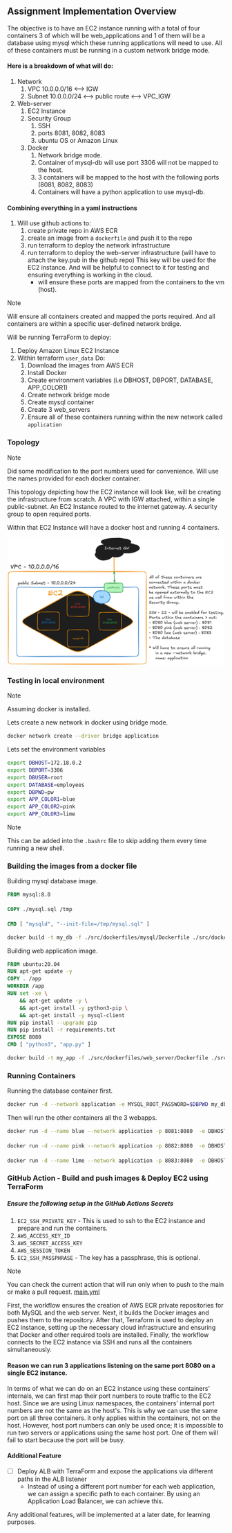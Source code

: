 ## Assignment Implementation Overview
The objective is to have an EC2 instance running with a total of four containers 3 of which will be web_applications and 1 of them will be a database using mysql which these running applications will need to use. All of these containers must be running in a custom network bridge mode.
#### Here is a breakdown of what will do:
1. Network
	1. VPC 10.0.0.0/16 <--> IGW
	2. Subnet 10.0.0.0/24 <--> public route <--> VPC_IGW
2. Web-server
	1. EC2 Instance
	2. Security Group
		1. SSH
		2. ports 8081, 8082, 8083
		3. ubuntu OS or Amazon Linux
	3. Docker
		1. Network bridge mode.
		2. Container of mysql-db will use port 3306 will not be mapped to the host.
		3. 3 containers will be mapped to the host with the following ports (8081, 8082, 8083)
		4. Containers will have a python application to use mysql-db.

#### Combining everything in a yaml instructions
1. Will use github actions to:
	1. create private repo in AWS ECR
	2. create an image from a `dockerfile` and push it to the repo
	3. run terraform to deploy the network infrastructure
	4. run terraform to deploy the web-server infrastructure (will have to attach the key.pub in the github repo) This key will be used for the EC2 instance. And will be helpful to connect to it for testing and ensuring everything is working in the cloud.
		-  will ensure these ports are mapped from the containers to the vm (host).

>[!NOTE]
>Will ensure all containers created and mapped the ports required. And all containers are within a specific user-defined network brdige.

Will be running TerraForm to deploy:
1. Deploy Amazon Linux EC2 Instance
2. Within terraform `user_data` Do:
	1. Download the images from AWS ECR
	2. Install Docker
	3. Create environment variables (i.e DBHOST, DBPORT, DATABASE, APP_COLOR1)
	4. Create network bridge mode
	5. Create mysql container
	6. Create 3 web_servers
	7. Ensure all of these containers running within the new network called `application`
### Topology

>[!NOTE]
>Did some modification to the port numbers used for convenience. Will use the names provided for each docker container.

This topology depicting how the EC2 instance will look like, will be creating the infrastructure from scratch. A VPC with IGW attached, within a single public-subnet. An EC2 Instance routed to the internet gateway. A security group to open required ports.

Within that EC2 Instance will have a docker host and running 4 containers.

![](./screenshots/Pasted%20image%2020250130153001.png)
### Testing in local environment

>[!NOTE]
>Assuming docker is installed.

Lets create a new network in docker using bridge mode.

```bash
docker network create --driver bridge application
```

Lets set the environment variables

```bash
export DBHOST=172.18.0.2
export DBPORT=3306
export DBUSER=root
export DATABASE=employees
export DBPWD=pw
export APP_COLOR1=blue
export APP_COLOR2=pink
export APP_COLOR3=lime
```

>[!NOTE]
>This can be added into the `.bashrc` file to skip adding them every time running a new shell.
### Building the images from a docker file

Building mysql database image.

```dockerfile
FROM mysql:8.0

COPY ./mysql.sql /tmp

CMD [ "mysqld", "--init-file=/tmp/mysql.sql" ]
```

```bash
docker build -t my_db -f ./src/dockerfiles/mysql/Dockerfile ./src/dockerfiles/mysql/
```

Building web application image.

```dockerfile
FROM ubuntu:20.04
RUN apt-get update -y
COPY . /app
WORKDIR /app
RUN set -xe \
    && apt-get update -y \
    && apt-get install -y python3-pip \
    && apt-get install -y mysql-client 
RUN pip install --upgrade pip
RUN pip install -r requirements.txt
EXPOSE 8080
CMD [ "python3", "app.py" ]
```

```bash
docker build -t my_app -f ./src/dockerfiles/web_server/Dockerfile ./src/dockerfiles/web_server/
```
### Running Containers

Running the database container first.

```bash
docker run -d --network application -e MYSQL_ROOT_PASSWORD=$DBPWD my_db
```

Then will run the other containers all the 3 webapps.

```bash
docker run -d --name blue --network application -p 8081:8080  -e DBHOST=$DBHOST -e DBPORT=$DBPORT -e  DBUSER=$DBUSER -e DBPWD=$DBPWD -e APP_COLOR=$APP_COLOR1 -e DATABASE=$DATABASE my_app

docker run -d --name pink --network application -p 8082:8080  -e DBHOST=$DBHOST -e DBPORT=$DBPORT -e  DBUSER=$DBUSER -e DBPWD=$DBPWD -e APP_COLOR=$APP_COLOR2 -e DATABASE=$DATABASE my_app

docker run -d --name lime --network application -p 8083:8080  -e DBHOST=$DBHOST -e DBPORT=$DBPORT -e  DBUSER=$DBUSER -e DBPWD=$DBPWD -e APP_COLOR=$APP_COLOR3 -e DATABASE=$DATABASE my_app
```

### GitHub Action - Build and push images & Deploy EC2 using TerraForm

##### Ensure the following setup in the GitHub Actions Secrets
1. `EC2_SSH_PRIVATE_KEY` - This is used to ssh to the EC2 instance and prepare and run the containers.
2. `AWS_ACCESS_KEY_ID`
3. `AWS_SECRET_ACCESS_KEY`
4. `AWS_SESSION_TOKEN`
5. `EC2_SSH_PASSPHRASE` - The key has a passphrase, this is optional.

>[!NOTE]
>You can check the current action that will run only when to push to the main or make a pull request. [main.yml](https://github.com/omar0ali/portable-cloud-assignment1/blob/feat/action/.github/workflows/main.yml)

First, the workflow ensures the creation of AWS ECR private repositories for both MySQL and the web server. Next, it builds the Docker images and pushes them to the repository. After that, Terraform is used to deploy an EC2 instance, setting up the necessary cloud infrastructure and ensuring that Docker and other required tools are installed. Finally, the workflow connects to the EC2 instance via SSH and runs all the containers simultaneously.

#### Reason we can run 3 applications listening on the same port 8080 on a single EC2 instance.  

In terms of what we can do on an EC2 instance using these containers' internals, we can first map their port numbers to route traffic to the EC2 host. Since we are using Linux namespaces, the containers' internal port numbers are not the same as the host's. This is why we can use the same port on all three containers. it only applies within the containers, not on the host. However, host port numbers can only be used once; it is impossible to run two servers or applications using the same host port. One of them will fail to start because the port will be busy.
#### Additional Feature
- [ ] Deploy ALB with TerraForm and expose the applications via different paths in the ALB listener
	- Instead of using a different port number for each web application, we can assign a specific path to each container. By using an Application Load Balancer, we can achieve this.

Any additional features, will be implemented at a later date, for learning purposes.
